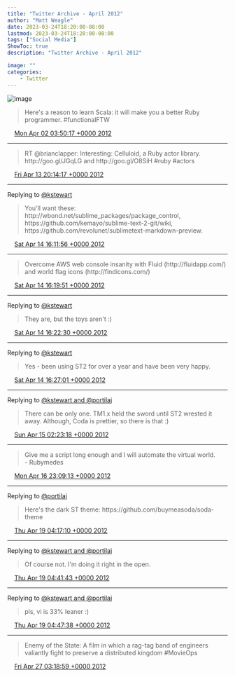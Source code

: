 ```yaml
---
title: "Twitter Archive - April 2012"
author: "Matt Weagle"
date: 2023-03-24T18:20:00-08:00
lastmod: 2023-03-24T18:20:00-08:00
tags: ["Social Media"]
ShowToc: true
description: "Twitter Archive - April 2012"

image: ""
categories: 
    - Twitter
---
```

![image](/sadtwitterbird3.jpg)

> Here's a reason to learn Scala: it will make you a better Ruby programmer\.  \#functionalFTW

<img src="./media/tweet.ico" width="12" /> [Mon Apr 02 03:50:17 +0000 2012](https://twitter.com/mweagle/status/186661809112092673)

----

> RT @brianclapper: Interesting: Celluloid, a Ruby actor library\. http://goo\.gl/JGqLG and http://goo\.gl/O8SiH \#ruby \#actors

<img src="./media/tweet.ico" width="12" /> [Fri Apr 13 20:14:17 +0000 2012](https://twitter.com/mweagle/status/190895703470518272)

----

Replying to [@kstewart](https://twitter.com/kstewart/status/191195167489925120)

> You'll want these: http://wbond\.net/sublime\_packages/package\_control, https://github\.com/kemayo/sublime\-text\-2\-git/wiki, https://github\.com/revolunet/sublimetext\-markdown\-preview\.

<img src="./media/tweet.ico" width="12" /> [Sat Apr 14 16:11:56 +0000 2012](https://twitter.com/mweagle/status/191197101890347008)

----

> Overcome AWS web console insanity with Fluid \(http://fluidapp\.com/\) and world flag icons \(http://findicons\.com/\)

<img src="./media/tweet.ico" width="12" /> [Sat Apr 14 16:19:51 +0000 2012](https://twitter.com/mweagle/status/191199094310576128)

----

Replying to [@kstewart](https://twitter.com/kstewart/status/191199611434713088)

> They are, but the toys aren't :\)

<img src="./media/tweet.ico" width="12" /> [Sat Apr 14 16:22:30 +0000 2012](https://twitter.com/mweagle/status/191199764669411330)

----

Replying to [@kstewart](https://twitter.com/kstewart/status/191199951517253632)

> Yes \- been using ST2 for over a year and have been very happy\.

<img src="./media/tweet.ico" width="12" /> [Sat Apr 14 16:27:01 +0000 2012](https://twitter.com/mweagle/status/191200899627102211)

----

Replying to [@kstewart and @portilaj](https://twitter.com/kstewart/status/191326133814444032)

> There can be only one\. TM1\.x held the sword until ST2 wrested it away\. Although, Coda is prettier, so there is that :\)

<img src="./media/tweet.ico" width="12" /> [Sun Apr 15 02:23:18 +0000 2012](https://twitter.com/mweagle/status/191350960487018496)

----

> Give me a script long enough and I will automate the virtual world\.    
> 	\- Rubymedes

<img src="./media/tweet.ico" width="12" /> [Mon Apr 16 23:09:13 +0000 2012](https://twitter.com/mweagle/status/192026893120323584)

----

Replying to [@portilaj](https://twitter.com/portilaj/status/191323601364987905)

> Here's the dark ST theme: https://github\.com/buymeasoda/soda\-theme

<img src="./media/tweet.ico" width="12" /> [Thu Apr 19 04:17:10 +0000 2012](https://twitter.com/mweagle/status/192829167514038273)

----

Replying to [@kstewart and @portilaj](https://twitter.com/kstewart/status/192830242396717056)

> Of course not\.  I'm doing it right in the open\.

<img src="./media/tweet.ico" width="12" /> [Thu Apr 19 04:41:43 +0000 2012](https://twitter.com/mweagle/status/192835346285854720)

----

Replying to [@kstewart and @portilaj](https://twitter.com/kstewart/status/192835962554945538)

> pls, vi is 33% leaner :\)

<img src="./media/tweet.ico" width="12" /> [Thu Apr 19 04:47:38 +0000 2012](https://twitter.com/mweagle/status/192836831899942912)

----

> Enemy of the State: A film in which a rag\-tag band of engineers valiantly fight to preserve a distributed kingdom \#MovieOps

<img src="./media/tweet.ico" width="12" /> [Fri Apr 27 03:18:59 +0000 2012](https://twitter.com/mweagle/status/195713625153994752)
